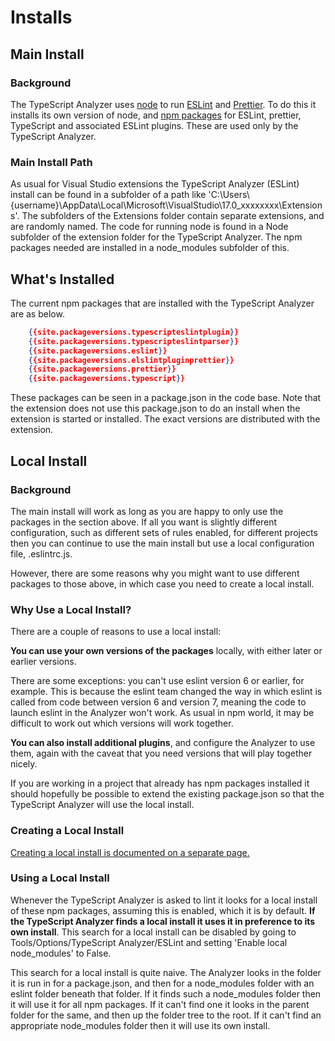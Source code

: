 ﻿# Installs

## Main Install

### Background

The TypeScript Analyzer uses [node](https://nodejs.org/en/) to run [ESLint](https://eslint.org/) and [Prettier](https://prettier.io/).  To do this it installs its own version of node, and [npm packages](https://docs.npmjs.com/about-packages-and-modules) for ESLint, prettier, TypeScript and associated ESLint plugins.  These are used only by the TypeScript Analyzer.

### Main Install Path

As usual for Visual Studio extensions the TypeScript Analyzer (ESLint) install can be found in a subfolder of a path like 'C:\Users\\{username\}\AppData\Local\Microsoft\VisualStudio\17.0_xxxxxxxx\Extensions'.  The subfolders of the Extensions folder contain separate extensions, and are randomly named.  The code for running node is found in a Node subfolder of the extension folder for the TypeScript Analyzer.  The npm packages needed are installed in a node_modules subfolder of this.

## What's Installed

The current npm packages that are installed with the TypeScript Analyzer are as below.

``` json
    {{site.packageversions.typescripteslintplugin}}
    {{site.packageversions.typescripteslintparser}}
    {{site.packageversions.eslint}}
    {{site.packageversions.elslintpluginprettier}}
    {{site.packageversions.prettier}}
    {{site.packageversions.typescript}}
```

These packages can be seen in a package.json in the code base.  Note that the extension does not use this package.json to do an install when the extension is started or installed.  The exact versions are distributed with the extension.

## <a name="localinstall"></a>Local Install

### Background

The main install will work as long as you are happy to only use the packages in the section above.  If all you want is slightly different configuration, such as different sets of rules enabled, for different projects then you can continue to use the main install but use a local configuration file, .eslintrc.js.

However, there are some reasons why you might want to use different packages to those above, in which case you need to create a local install.

### Why Use a Local Install?

There are a couple of reasons to use a local install:

**You can use your own versions of the packages** locally, with either later or earlier versions.  

There are some exceptions: you can't use eslint version 6 or earlier, for example.  This is because the eslint team changed the way in which eslint is called from code between version 6 and version 7, meaning the code to launch eslint in the Analyzer won't work.  As usual in npm world, it may be difficult to work out which versions will work together.

**You can also install additional plugins**, and configure the Analyzer to use them, again with the caveat that you need versions that will play together nicely.

If you are working in a project that already has npm packages installed it should hopefully be possible to extend the existing package.json so that the TypeScript Analyzer will use the local install.

### Creating a Local Install

[Creating a local install is documented on a separate page.](creatinglocalinstall.md)

### Using a Local Install

Whenever the TypeScript Analyzer is asked to lint it looks for a local install of these npm packages, assuming this is enabled, which it is by default. **If the TypeScript Analyzer finds a local install it uses it in preference to its own install**.  This search for a local install can be disabled by going to  Tools/Options/TypeScript Analyzer/ESLint and setting 'Enable local node_modules' to False.

This search for a local install is quite naive.  The Analyzer looks in the folder it is run in for a package.json, and then for a node_modules folder with an eslint folder beneath that folder.  If it finds such a node_modules folder then it will use it for all npm packages.  If it can't find one it looks in the parent folder for the same, and then up the folder tree to the root.  If it can't find an appropriate node_modules folder then it will use its own install.
